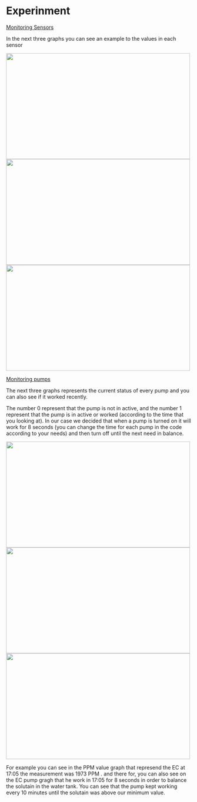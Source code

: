 # Experinment

<ins>Monitoring Sensors</ins>

In the next three graphs you can see an example to the values in each sensor

<img src="https://github.com/yuvalchemke/-Hydroponics---Monitoring-and-Balance-by-detection/blob/The-thingspeak-graphs/PPM%20value1705.png" width="500" height="287">
<img src="https://github.com/yuvalchemke/-Hydrophonics---Monitoring-and-Balance-by-detection/blob/The-thingspeak-graphs/pH%20value.png" width="500" height="287">
<img src="https://github.com/yuvalchemke/-Hydrophonics---Monitoring-and-Balance-by-detection/blob/The-thingspeak-graphs/Temprature%20value.png" width="500" height="287">

<ins>Monitoring pumps</ins>

The next three graphs represents the current status of every pump and you can also see if it worked recently.

The number 0 represent that the pump is not in active, and the number 1 represent that the pump is in active or worked (according to the time that you looking at).
In our case we decided that when a pump is turned on it will work for 8 seconds (you can change the time for each pump in the code according to your needs) and then turn off until the next need in balance. 

 <img src="https://github.com/yuvalchemke/-Hydrophonics---Monitoring-and-Balance-by-detection/blob/The-thingspeak-graphs/pH-%20pump.png" width="500" height="287"><img src="https://github.com/yuvalchemke/-Hydrophonics---Monitoring-and-Balance-by-detection/blob/The-thingspeak-graphs/pH%2B%20pump.png" width="500" height="287">
 <img src="https://github.com/yuvalchemke/-Hydroponics---Monitoring-and-Balance-by-detection/blob/The-thingspeak-graphs/EC%20pump1705.png" width="500" height="287">

For example you can see in the PPM value graph that represend the EC at 17:05 the measurement was 1973 PPM . and there for, you can also see on the EC pump gragh that he work in 17:05 for 8 seconds in order to balance the solutain in the water tank. You can see that the pump kept working every 10 minutes until the solutain was above our minimum value.
